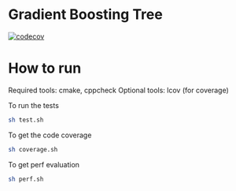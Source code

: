 # Gradient Boosting Tree
[![codecov](https://codecov.io/gh/tpoppo/gradient-boosting-tree/branch/main/graph/badge.svg?token=HKJRZ7JHN5)](https://codecov.io/gh/tpoppo/gradient-boosting-tree)


# How to run
Required tools: cmake, cppcheck
Optional tools: lcov (for coverage)

To run the tests
```bash
sh test.sh
```
To get the code coverage
```bash
sh coverage.sh
```
To get perf evaluation
```bash
sh perf.sh
```
  